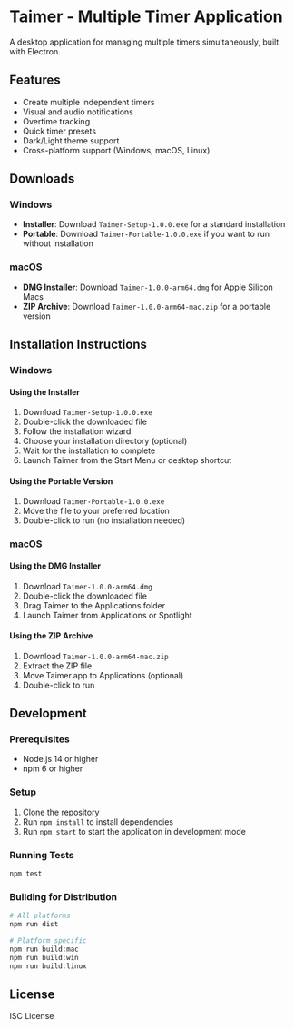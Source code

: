 # Taimer - Multiple Timer Application

A desktop application for managing multiple timers simultaneously, built with Electron.

## Features

- Create multiple independent timers
- Visual and audio notifications
- Overtime tracking
- Quick timer presets
- Dark/Light theme support
- Cross-platform support (Windows, macOS, Linux)

## Downloads

### Windows
- **Installer**: Download `Taimer-Setup-1.0.0.exe` for a standard installation
- **Portable**: Download `Taimer-Portable-1.0.0.exe` if you want to run without installation

### macOS
- **DMG Installer**: Download `Taimer-1.0.0-arm64.dmg` for Apple Silicon Macs
- **ZIP Archive**: Download `Taimer-1.0.0-arm64-mac.zip` for a portable version

## Installation Instructions

### Windows

#### Using the Installer
1. Download `Taimer-Setup-1.0.0.exe`
2. Double-click the downloaded file
3. Follow the installation wizard
4. Choose your installation directory (optional)
5. Wait for the installation to complete
6. Launch Taimer from the Start Menu or desktop shortcut

#### Using the Portable Version
1. Download `Taimer-Portable-1.0.0.exe`
2. Move the file to your preferred location
3. Double-click to run (no installation needed)

### macOS

#### Using the DMG Installer
1. Download `Taimer-1.0.0-arm64.dmg`
2. Double-click the downloaded file
3. Drag Taimer to the Applications folder
4. Launch Taimer from Applications or Spotlight

#### Using the ZIP Archive
1. Download `Taimer-1.0.0-arm64-mac.zip`
2. Extract the ZIP file
3. Move Taimer.app to Applications (optional)
4. Double-click to run

## Development

### Prerequisites
- Node.js 14 or higher
- npm 6 or higher

### Setup
1. Clone the repository
2. Run `npm install` to install dependencies
3. Run `npm start` to start the application in development mode

### Running Tests
```bash
npm test
```

### Building for Distribution
```bash
# All platforms
npm run dist

# Platform specific
npm run build:mac
npm run build:win
npm run build:linux
```

## License

ISC License
